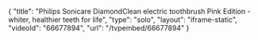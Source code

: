 {
    "title": "Philips Sonicare DiamondClean electric toothbrush Pink Edition - whiter, healthier teeth for life",
    "type": "solo",
    "layout": "iframe-static",
    "videoId": "66677894",
    "url": "\/tvpembed\/66677894"
}